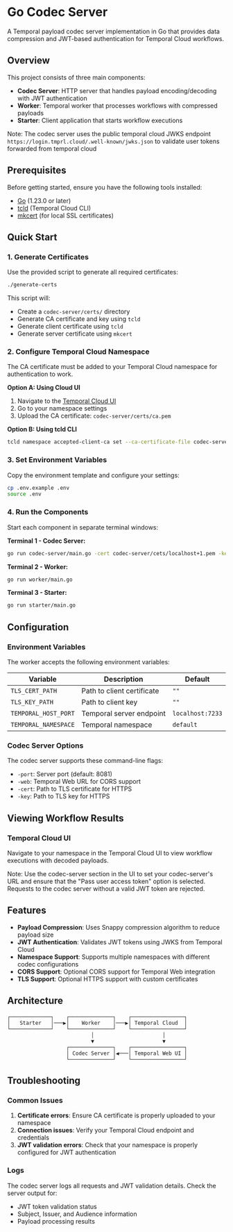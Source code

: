 # Go Codec Server

A Temporal payload codec server implementation in Go that provides data compression and JWT-based authentication for Temporal Cloud workflows.

## Overview

This project consists of three main components:
- **Codec Server**: HTTP server that handles payload encoding/decoding with JWT authentication
- **Worker**: Temporal worker that processes workflows with compressed payloads
- **Starter**: Client application that starts workflow executions

Note: The codec server uses the public temporal cloud JWKS endpoint `https://login.tmprl.cloud/.well-known/jwks.json` to validate user tokens forwarded from temporal cloud

## Prerequisites

Before getting started, ensure you have the following tools installed:

- [Go](https://golang.org/doc/install) (1.23.0 or later)
- [tcld](https://docs.temporal.io/cloud/tcld) (Temporal Cloud CLI)
- [mkcert](https://github.com/FiloSottile/mkcert) (for local SSL certificates)

## Quick Start

### 1. Generate Certificates

Use the provided script to generate all required certificates:

```bash
./generate-certs
```

This script will:
- Create a `codec-server/certs/` directory
- Generate CA certificate and key using `tcld`
- Generate client certificate using `tcld`
- Generate server certificate using `mkcert`

### 2. Configure Temporal Cloud Namespace

The CA certificate must be added to your Temporal Cloud namespace for authentication to work.

**Option A: Using Cloud UI**
1. Navigate to the [Temporal Cloud UI](https://docs.temporal.io/cloud/certificates#update-certificates-using-temporal-cloud-ui)
2. Go to your namespace settings
3. Upload the CA certificate: `codec-server/certs/ca.pem`

**Option B: Using tcld CLI**
```bash
tcld namespace accepted-client-ca set --ca-certificate-file codec-server/certs/ca.pem
```

### 3. Set Environment Variables

Copy the environment template and configure your settings:

```bash
cp .env.example .env
source .env
```

### 4. Run the Components

Start each component in separate terminal windows:

**Terminal 1 - Codec Server:**
```bash
go run codec-server/main.go -cert codec-server/cets/localhost+1.pem -key codec-server/certs/localhost+1-key.pem -web "*"
```

**Terminal 2 - Worker:**
```bash
go run worker/main.go
```

**Terminal 3 - Starter:**
```bash
go run starter/main.go
```

## Configuration

### Environment Variables

The worker accepts the following environment variables:

| Variable | Description | Default |
|----------|-------------|---------|
| `TLS_CERT_PATH` | Path to client certificate | `""` |
| `TLS_KEY_PATH` | Path to client key | `""` |
| `TEMPORAL_HOST_PORT` | Temporal server endpoint | `localhost:7233` |
| `TEMPORAL_NAMESPACE` | Temporal namespace | `default` |

### Codec Server Options

The codec server supports these command-line flags:

- `-port`: Server port (default: 8081)
- `-web`: Temporal Web URL for CORS support
- `-cert`: Path to TLS certificate for HTTPS
- `-key`: Path to TLS key for HTTPS

## Viewing Workflow Results

### Temporal Cloud UI

Navigate to your namespace in the Temporal Cloud UI to view workflow executions with decoded payloads.

Note: Use the codec-server section in the UI to set your codec-server's URL and ensure that the "Pass user access token" option is selected. Requests to the codec server without a valid JWT token are rejected.

## Features

- **Payload Compression**: Uses Snappy compression algorithm to reduce payload size
- **JWT Authentication**: Validates JWT tokens using JWKS from Temporal Cloud
- **Namespace Support**: Supports multiple namespaces with different codec configurations
- **CORS Support**: Optional CORS support for Temporal Web integration
- **TLS Support**: Optional HTTPS support with custom certificates

## Architecture

```
┌─────────────┐    ┌──────────────┐    ┌─────────────────┐
│   Starter   │───▶│    Worker    │───▶│ Temporal Cloud  │
└─────────────┘    └──────────────┘    └─────────────────┘
                           │                      │
                           ▼                      ▼
                   ┌──────────────┐    ┌─────────────────┐
                   │ Codec Server │◀───│ Temporal Web UI │
                   └──────────────┘    └─────────────────┘
```

## Troubleshooting

### Common Issues

1. **Certificate errors**: Ensure CA certificate is properly uploaded to your namespace
2. **Connection issues**: Verify your Temporal Cloud endpoint and credentials
3. **JWT validation errors**: Check that your namespace is properly configured for JWT authentication

### Logs

The codec server logs all requests and JWT validation details. Check the server output for:
- JWT token validation status
- Subject, Issuer, and Audience information
- Payload processing results

